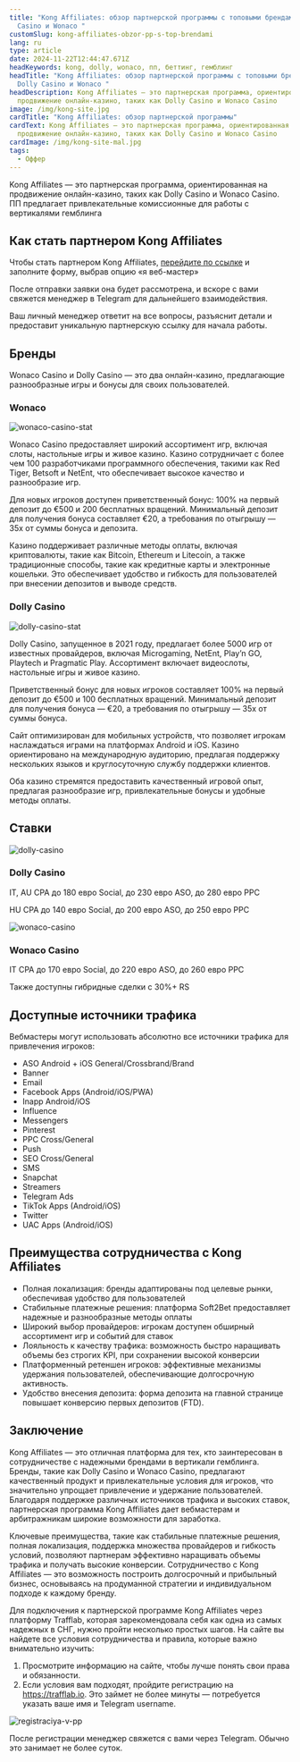 ```yaml
---
title: "Kong Affiliates: обзор партнерской программы с топовыми брендами Dolly
  Casino и Wonaco "
customSlug: kong-affiliates-obzor-pp-s-top-brendami
lang: ru
type: article
date: 2024-11-22T12:44:47.671Z
headKeywords: kong, dolly, wonaco, пп, беттинг, гемблинг
headTitle: "Kong Affiliates: обзор партнерской программы с топовыми брендами
  Dolly Casino и Wonaco "
headDescription: Kong Affiliates — это партнерская программа, ориентированная на
  продвижение онлайн-казино, таких как Dolly Casino и Wonaco Casino
image: /img/kong-site.jpg
cardTitle: "Kong Affiliates: обзор партнерской программы"
cardText: Kong Affiliates — это партнерская программа, ориентированная на
  продвижение онлайн-казино, таких как Dolly Casino и Wonaco Casino
cardImage: /img/kong-site-mal.jpg
tags:
  - Оффер
---
```

Kong Affiliates — это партнерская программа, ориентированная на продвижение онлайн-казино, таких как Dolly Casino и Wonaco Casino. ПП предлагает привлекательные комиссионные для работы с вертикалями гемблинга 

## Как стать партнером Kong Affiliates

Чтобы стать партнером Kong Affiliates, [перейдите по ссылке](https://trafflab.io) и заполните форму, выбрав опцию «я веб-мастер» 

После отправки заявки она будет рассмотрена, и вскоре с вами свяжется менеджер в Telegram для дальнейшего взаимодействия. 

Ваш личный менеджер ответит на все вопросы, разъяснит детали и предоставит уникальную партнерскую ссылку для начала работы.

## Бренды 

Wonaco Casino и Dolly Casino — это два онлайн-казино, предлагающие разнообразные игры и бонусы для своих пользователей.

### Wonaco

![wonaco-casino-stat](/img/снимок-экрана-2024-11-22-в-16.13.07.png "Wonaco Casino статистика")

Wonaco Casino предоставляет широкий ассортимент игр, включая слоты, настольные игры и живое казино. Казино сотрудничает с более чем 100 разработчиками программного обеспечения, такими как Red Tiger, Betsoft и NetEnt, что обеспечивает высокое качество и разнообразие игр. 

Для новых игроков доступен приветственный бонус: 100% на первый депозит до €500 и 200 бесплатных вращений. Минимальный депозит для получения бонуса составляет €20, а требования по отыгрышу — 35x от суммы бонуса и депозита. 

Казино поддерживает различные методы оплаты, включая криптовалюты, такие как Bitcoin, Ethereum и Litecoin, а также традиционные способы, такие как кредитные карты и электронные кошельки. Это обеспечивает удобство и гибкость для пользователей при внесении депозитов и выводе средств. 

### Dolly Casino

![dolly-casino-stat](/img/снимок-экрана-2024-11-22-в-16.12.48.png "Dolly Casino статистика")

Dolly Casino, запущенное в 2021 году, предлагает более 5000 игр от известных провайдеров, включая Microgaming, NetEnt, Play’n GO, Playtech и Pragmatic Play. Ассортимент включает видеослоты, настольные игры и живое казино. 

Приветственный бонус для новых игроков составляет 100% на первый депозит до €500 и 100 бесплатных вращений. Минимальный депозит для получения бонуса — €20, а требования по отыгрышу — 35x от суммы бонуса. 

Сайт оптимизирован для мобильных устройств, что позволяет игрокам наслаждаться играми на платформах Android и iOS. Казино ориентировано на международную аудиторию, предлагая поддержку нескольких языков и круглосуточную службу поддержки клиентов. 

Оба казино стремятся предоставить качественный игровой опыт, предлагая разнообразие игр, привлекательные бонусы и удобные методы оплаты.

## Ставки 

![dolly-casino](/img/1-20-.jpg "Dolly Casino")

### Dolly Casino

IT, AU CPA до 180 евро Social, до 230 евро ASO, до 280 евро PPC

HU CPA до 140 евро Social, до 200 евро ASO, до 250 евро PPC

![wonaco-casino](/img/2-14-.jpg "Wonaco Casino")

### Wonaco Casino

IT CPA до 170 евро Social, до 220 евро ASO, до 260 евро PPC

Также доступны гибридные сделки с 30%+ RS 

## Доступные источники трафика

Вебмастеры могут использовать абсолютно все источники трафика для привлечения игроков:

* ASO Android + iOS General/Crossbrand/Brand
* Banner
* Email
* Facebook Apps (Android/iOS/PWA)
* Inapp Android/iOS
* Influence
* Messengers
* Pinterest
* PPC Cross/General
* Push
* SEO Cross/General
* SMS
* Snapchat
* Streamers
* Telegram Ads
* TikTok Apps (Android/iOS)
* Twitter
* UAC Apps (Android/iOS)

## Преимущества сотрудничества с Kong Affiliates

* Полная локализация: бренды адаптированы под целевые рынки, обеспечивая удобство для пользователей
* Стабильные платежные решения: платформа Soft2Bet предоставляет надежные и разнообразные методы оплаты
* Широкий выбор провайдеров: игрокам доступен обширный ассортимент игр и событий для ставок
* Лояльность к качеству трафика: возможность быстро наращивать объемы без строгих KPI, при сохранении высокой конверсии
* Платформенный ретеншен игроков: эффективные механизмы удержания пользователей, обеспечивающие долгосрочную активность.
* Удобство внесения депозита: форма депозита на главной странице повышает конверсию первых депозитов (FTD).

## Заключение 

Kong Affiliates — это отличная платформа для тех, кто заинтересован в сотрудничестве с надежными брендами в вертикали гемблинга. Бренды, такие как Dolly Casino и Wonaco Casino, предлагают качественный продукт и привлекательные условия для игроков, что значительно упрощает привлечение и удержание пользователей. Благодаря поддержке различных источников трафика и высоких ставок, партнерская программа Kong Affiliates дает вебмастерам и арбитражникам широкие возможности для заработка. 

Ключевые преимущества, такие как стабильные платежные решения, полная локализация, поддержка множества провайдеров и гибкость условий, позволяют партнерам эффективно наращивать объемы трафика и получать высокие конверсии. Сотрудничество с Kong Affiliates — это возможность построить долгосрочный и прибыльный бизнес, основываясь на продуманной стратегии и индивидуальном подходе к каждому бренду.

Для подключения к партнерской программе Kong Affiliates через платформу Trafflab, которая зарекомендовала себя как одна из самых надежных в СНГ, нужно пройти несколько простых шагов. На сайте вы найдете все условия сотрудничества и правила, которые важно внимательно изучить:

1. Просмотрите информацию на сайте, чтобы лучше понять свои права и обязанности.
2. Если условия вам подходят, пройдите регистрацию на <https://trafflab.io>. Это займет не более минуты — потребуется указать ваше имя и Telegram username.

![registraciya-v-pp](/img/снимок-экрана-2024-11-22-в-15.59.47.png "Регистрация в пп")

После регистрации менеджер свяжется с вами через Telegram. Обычно это занимает не более суток.